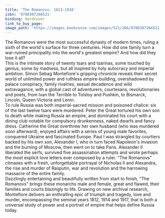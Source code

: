 ```yaml
---
title: 'The Romanovs: 1613-1918'
isbn: '9780307266521'
binding: Hardcover
link_to_buy_page:
image_path: 'https://images.booksense.com/images/521/266/9780307266521.jpg'
---
```



The Romanovs were the most successful dynasty of modern times, ruling a sixth of the world's surface for three centuries. How did one family turn a war-ruined principality into the world's greatest empire? And how did they lose it all?&nbsp;
<br>This is the intimate story of twenty tsars and tsarinas, some touched by genius, some by madness, but all inspired by holy autocracy and imperial ambition. Simon Sebag Montefiore's gripping chronicle reveals their secret world of unlimited power and ruthless empire-building, overshadowed by palace conspiracy, family rivalries, sexual decadence and wild extravagance, with a global cast of adventurers, courtesans, revolutionaries and poets, from Ivan the Terrible to Tolstoy and Pushkin, to Bismarck, Lincoln, Queen Victoria and Lenin.&nbsp;
<br>To rule Russia was both imperial-sacred mission and poisoned chalice: six of the last twelve tsars were murdered. Peter the Great tortured his own son to death while making Russia an empire, and dominated his court with a dining club notable for compulsory drunkenness, naked dwarfs and fancy dress. Catherine the Great overthrew her own husband (who was murdered soon afterward), enjoyed affairs with a series of young male favorites, conquered Ukraine and fascinated Europe. Paul I was strangled by courtiers backed by his own son, Alexander I, who in turn faced Napoleon's invasion and the burning of Moscow, then went on to take Paris. Alexander II liberated the serfs, survived five assassination attempts and wrote perhaps the most explicit love letters ever composed by a ruler. "The Romanovs" climaxes with a fresh, unforgettable portrayal of Nicholas II and Alexandra, the rise and murder of Rasputin, war and revolution and the harrowing massacre of the entire family.&nbsp;
<br>Dazzlingly entertaining and beautifully written from start to finish, "The Romanovs" brings these monarchs male and female, great and flawed, their families and courts blazingly to life. Drawing on new archival research, Montefiore delivers an enthralling epic of triumph and tragedy, love and murder, encompassing the seminal years 1812, 1914 and 1917, that is both a universal study of power and a portrait of empire that helps define Russia today.&nbsp;